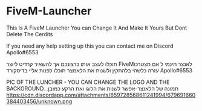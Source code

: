 # FiveM-Launcher
This Is A FiveM Launcher You can Change It And Make It Yours
But Dont Delete The Cerdits


If you need any help setting up this you can contact me on Discord 
Apollo#6553

תוכלו לעצב אותו כרצונכם אך להשאיר קרדיט ליוצר FiveMלאנצר חינמי ל 
אם תצטרכו עזרה כלשהי בלהתקין ולשנות את הלאמצר תוכלו לפנות אליי בדיסקורד
Apollo#6553

PIC OF THE LUNCHER - YOU CAN CHANGE THE LOGO AND THE BACKGROUND.
.תמונה של הלאנצר-אפשר לשנות את הלוגו ואת הרקע כמובן
https://cdn.discordapp.com/attachments/659728568611241994/679691660384403456/unknown.png
